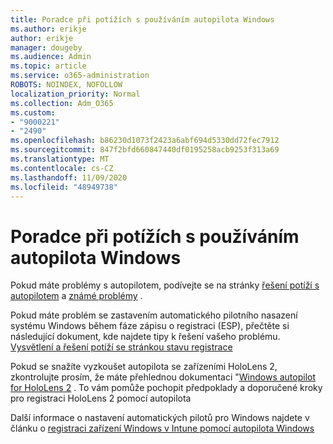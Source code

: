 ```yaml
---
title: Poradce při potížích s používáním autopilota Windows
ms.author: erikje
author: erikje
manager: dougeby
ms.audience: Admin
ms.topic: article
ms.service: o365-administration
ROBOTS: NOINDEX, NOFOLLOW
localization_priority: Normal
ms.collection: Adm_O365
ms.custom:
- "9000221"
- "2490"
ms.openlocfilehash: b86230d1073f2423a6abf694d5330dd72fec7912
ms.sourcegitcommit: 847f2bfd660847440df0195258acb9253f313a69
ms.translationtype: MT
ms.contentlocale: cs-CZ
ms.lasthandoff: 11/09/2020
ms.locfileid: "48949738"
---
```

# <a name="troubleshoot-issues-when-using-windows-autopilot"></a>Poradce při potížích s používáním autopilota Windows

Pokud máte problémy s autopilotem, podívejte se na stránky [řešení potíží s autopilotem](https://docs.microsoft.com/windows/deployment/windows-autopilot/troubleshooting) a [známé problémy](https://docs.microsoft.com/windows/deployment/windows-autopilot/known-issues) .

Pokud máte problém se zastavením automatického pilotního nasazení systému Windows během fáze zápisu o registraci (ESP), přečtěte si následující dokument, kde najdete tipy k řešení vašeho problému. [Vysvětlení a řešení potíží se stránkou stavu registrace](https://docs.microsoft.com/troubleshoot/mem/intune/understand-troubleshoot-esp)

Pokud se snažíte vyzkoušet autopilota se zařízeními HoloLens 2, zkontrolujte prosím, že máte přehlednou dokumentaci "[Windows autopilot for HoloLens 2](https://docs.microsoft.com/hololens/hololens2-autopilot) . To vám pomůže pochopit předpoklady a doporučené kroky pro registraci HoloLens 2 pomocí autopilota  

Další informace o nastavení automatických pilotů pro Windows najdete v článku o [registraci zařízení Windows v Intune pomocí autopilota Windows](https://docs.microsoft.com/intune/enrollment/enrollment-autopilot)